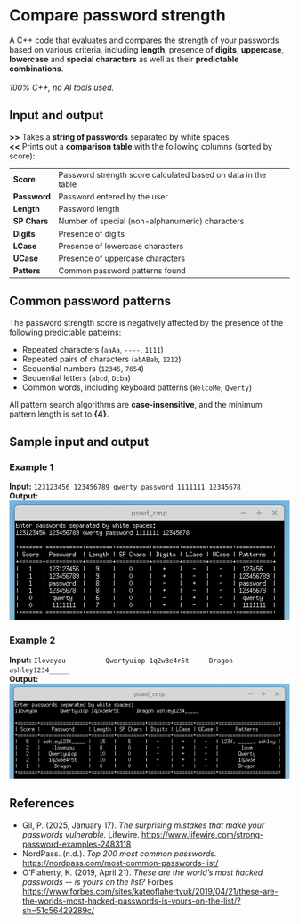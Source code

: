 # Compare password strength
A C++ code that evaluates and compares the strength of your passwords based on various criteria, including **length**, presence of **digits**, **uppercase**, **lowercase** and **special characters** as well as their **predictable combinations**. <br /><br />
_100% C++, no AI tools used._
## Input and output
__>>__ Takes a **string of passwords** separated by white spaces. <br />
__<<__ Prints out a **comparison table** with the following columns (sorted by score):

<table>
  <tr>
    <td> <b>Score</b> </td>
    <td>Password strength score calculated based on data in the table</td>
  </tr>
  
  <tr>
    <td><b>Password</b></td>
    <td>Password entered by the user</td>
  </tr>
  
  <tr>
    <td><b>Length</b></td>
    <td>Password length</td>
  </tr>

  <tr>
    <td><b>SP Chars</b></td>
    <td>Number of special (non-alphanumeric) characters</td>
  </tr>

  <tr>
    <td><b>Digits</b></td>
    <td>Presence of digits</td>
  </tr>

  <tr>
    <td><b>LCase</b></td>
    <td>Presence of lowercase characters</td>
  </tr>

  <tr>
    <td><b>UCase</b></td>
    <td>Presence of uppercase characters</td>
  </tr>

  <tr>
    <td><b>Patters</b></td>
    <td>Common password patterns found</td>
  </tr>
  
</table>

## Common password patterns
The password strength score is negatively affected by the presence of the following predictable patterns:
* Repeated characters (`aaAa`, `----`, `1111`)
* Repeated pairs of characters (`abABab`, `1212`)
* Sequential numbers (`12345`, `7654`)
* Sequential letters (`abcd`, `Dcba`)
* Common words, including keyboard patterns (`WelcoMe`, `Qwerty`)
  
All pattern search algorithms are __case-insensitive__, and the minimum pattern length is set to __{4}__.
## Sample input and output
### Example 1
**Input:** `123123456 123456789 qwerty password 1111111 12345678`<br />
**Output:**<br />
![Comparison table 1](/readme_img/example-1.png)
### Example 2
**Input:** `Iloveyou          Qwertyuiop 1q2w3e4r5t     Dragon ashley1234_____`<br />
**Output:**<br />
![Comparison table 1](/readme_img/example-2.png)
## References
* Gil, P. (2025, January 17). _The surprising mistakes that make your passwords vulnerable._ Lifewire. https://www.lifewire.com/strong-password-examples-2483118
* NordPass. (n.d.). _Top 200 most common passwords._ https://nordpass.com/most-common-passwords-list/
* O’Flaherty, K. (2019, April 21). _These are the world’s most hacked passwords -- is yours on the list?_ Forbes. https://www.forbes.com/sites/kateoflahertyuk/2019/04/21/these-are-the-worlds-most-hacked-passwords-is-yours-on-the-list/?sh=51c56429289c/
